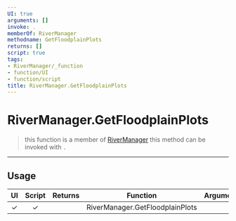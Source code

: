 ```yaml
---
UI: true
arguments: []
invoke: .
memberOf: RiverManager
methodname: GetFloodplainPlots
returns: []
script: true
tags:
- RiverManager/_function
- function/UI
- function/script
title: RiverManager.GetFloodplainPlots
---
```

# RiverManager.GetFloodplainPlots
> this function is a member of [RiverManager](civ-6/lua/RiverManager.md)
> this method can be invoked with `.`
-----
## Usage
|  UI | Script | Returns | Function | Arguments |
|:---:|:------:|-------:|:--------:|:---------|
|✓|✓||RiverManager.GetFloodplainPlots||
